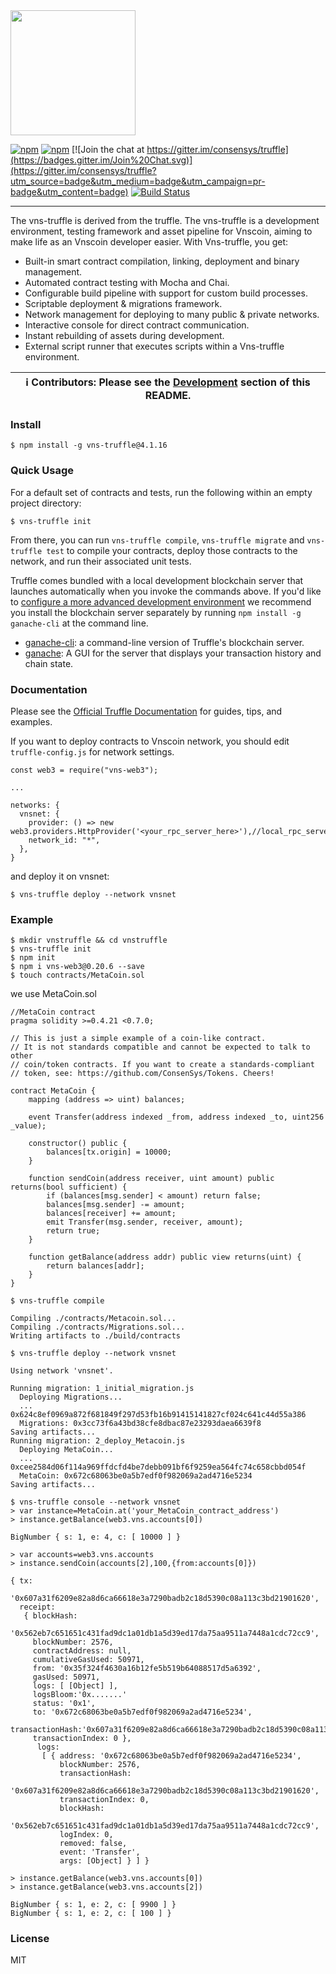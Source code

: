 <img src="https://truffleframework.com/img/truffle-logo-dark.svg" width="200">

[![npm](https://img.shields.io/npm/v/truffle.svg)](https://www.npmjs.com/package/truffle)
[![npm](https://img.shields.io/npm/dm/truffle.svg)](https://www.npmjs.com/package/truffle)
[![Join the chat at https://gitter.im/consensys/truffle](https://badges.gitter.im/Join%20Chat.svg)](https://gitter.im/consensys/truffle?utm_source=badge&utm_medium=badge&utm_campaign=pr-badge&utm_content=badge)
[![Build Status](https://travis-ci.org/trufflesuite/truffle.svg?branch=develop)](https://travis-ci.org/trufflesuite/truffle)

-----------------------

The vns-truffle is derived from the truffle. The vns-truffle is a development environment, testing framework and asset pipeline for Vnscoin, aiming to make life as an Vnscoin developer easier. With Vns-truffle, you get:

* Built-in smart contract compilation, linking, deployment and binary management.
* Automated contract testing with Mocha and Chai.
* Configurable build pipeline with support for custom build processes.
* Scriptable deployment & migrations framework.
* Network management for deploying to many public & private networks.
* Interactive console for direct contract communication.
* Instant rebuilding of assets during development.
* External script runner that executes scripts within a Vns-truffle environment.

| ℹ️ **Contributors**: Please see the [Development](#development) section of this README. |
| --- |

### Install

```
$ npm install -g vns-truffle@4.1.16
```

### Quick Usage

For a default set of contracts and tests, run the following within an empty project directory:

```
$ vns-truffle init
```

From there, you can run `vns-truffle compile`, `vns-truffle migrate` and `vns-truffle test` to compile your contracts, deploy those contracts to the network, and run their associated unit tests.

Truffle comes bundled with a local development blockchain server that launches automatically when you invoke the commands  above. If you'd like to [configure a more advanced development environment](http://truffleframework.com/docs/advanced/configuration) we recommend you install the blockchain server separately by running `npm install -g ganache-cli` at the command line.

+  [ganache-cli](https://github.com/trufflesuite/ganache-cli): a command-line version of Truffle's blockchain server.
+  [ganache](http://truffleframework.com/ganache/): A GUI for the server that displays your transaction history and chain state.


### Documentation

Please see the [Official Truffle Documentation](http://truffleframework.com/docs/) for guides, tips, and examples.

If you want to deploy contracts to Vnscoin network, you should edit `truffle-config.js` for network settings.

```
const web3 = require("vns-web3");

...

networks: {
  vnsnet: {
    provider: () => new web3.providers.HttpProvider('<your_rpc_server_here>'),//local_rpc_server:'http://127.0.0.1:8585'
    network_id: "*",
  },
}
```


and deploy it on vnsnet:

```
$ vns-truffle deploy --network vnsnet
```
### Example
```shell script
$ mkdir vnstruffle && cd vnstruffle
$ vns-truffle init
$ npm init
$ npm i vns-web3@0.20.6 --save
$ touch contracts/MetaCoin.sol
```
 we use MetaCoin.sol
```solidity
//MetaCoin contract 
pragma solidity >=0.4.21 <0.7.0;

// This is just a simple example of a coin-like contract.
// It is not standards compatible and cannot be expected to talk to other
// coin/token contracts. If you want to create a standards-compliant
// token, see: https://github.com/ConsenSys/Tokens. Cheers!

contract MetaCoin {
    mapping (address => uint) balances;

    event Transfer(address indexed _from, address indexed _to, uint256 _value);

    constructor() public {
        balances[tx.origin] = 10000;
    }

    function sendCoin(address receiver, uint amount) public returns(bool sufficient) {
        if (balances[msg.sender] < amount) return false;
        balances[msg.sender] -= amount;
        balances[receiver] += amount;
        emit Transfer(msg.sender, receiver, amount);
        return true;
    }

    function getBalance(address addr) public view returns(uint) {
        return balances[addr];
    }
}

```
```shell script
$ vns-truffle compile
```
```text
Compiling ./contracts/Metacoin.sol...
Compiling ./contracts/Migrations.sol...
Writing artifacts to ./build/contracts

```
```shell script
$ vns-truffle deploy --network vnsnet
```
```text
Using network 'vnsnet'.

Running migration: 1_initial_migration.js
  Deploying Migrations...
  ... 0x624c8ef0969a872f681849f297d53fb16b91415141827cf024c641c44d55a386
  Migrations: 0x3cc73f6a43bd38cfe8dbac87e23293daea6639f8
Saving artifacts...
Running migration: 2_deploy_Metacoin.js
  Deploying MetaCoin...
  ... 0xcee2584d06f114a969ffdcfd4be7debb091bf6f9259ea564fc74c658cbbd054f
  MetaCoin: 0x672c68063be0a5b7edf0f982069a2ad4716e5234
Saving artifacts...

```
```shell script
$ vns-truffle console --network vnsnet
> var instance=MetaCoin.at('your_MetaCoin_contract_address')
> instance.getBalance(web3.vns.accounts[0])
```
```text
BigNumber { s: 1, e: 4, c: [ 10000 ] }
```
```shell script
> var accounts=web3.vns.accounts
> instance.sendCoin(accounts[2],100,{from:accounts[0]})
```
```text
{ tx:
   '0x607a31f6209e82a8d6ca66618e3a7290badb2c18d5390c08a113c3bd21901620',
  receipt:
   { blockHash:
      '0x562eb7c651651c431fad9dc1a01db1a5d39ed17da75aa9511a7448a1cdc72cc9',
     blockNumber: 2576,
     contractAddress: null,
     cumulativeGasUsed: 50971,
     from: '0x35f324f4630a16b12fe5b519b64088517d5a6392',
     gasUsed: 50971,
     logs: [ [Object] ],
     logsBloom:'0x.......'
     status: '0x1',
     to: '0x672c68063be0a5b7edf0f982069a2ad4716e5234',
     transactionHash:'0x607a31f6209e82a8d6ca66618e3a7290badb2c18d5390c08a113c3bd21901620',
     transactionIndex: 0 },
      logs:
       [ { address: '0x672c68063be0a5b7edf0f982069a2ad4716e5234',
           blockNumber: 2576,
           transactionHash:
            '0x607a31f6209e82a8d6ca66618e3a7290badb2c18d5390c08a113c3bd21901620',
           transactionIndex: 0,
           blockHash:
            '0x562eb7c651651c431fad9dc1a01db1a5d39ed17da75aa9511a7448a1cdc72cc9',
           logIndex: 0,
           removed: false,
           event: 'Transfer',
           args: [Object] } ] }         
```
```shell script
> instance.getBalance(web3.vns.accounts[0])
> instance.getBalance(web3.vns.accounts[2])
```
```text
BigNumber { s: 1, e: 2, c: [ 9900 ] }
BigNumber { s: 1, e: 2, c: [ 100 ] }
```


### License

MIT
